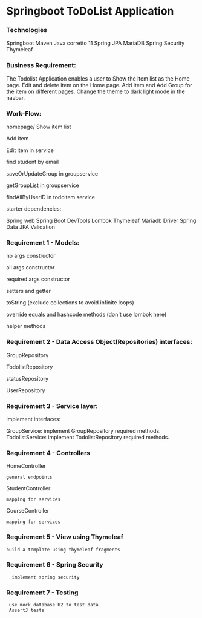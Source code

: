
# Springboot ToDoList Application

### Technologies

Springboot
Maven
Java corretto 11
Spring JPA
MariaDB
Spring Security
Thymeleaf

### Business Requirement:

The Todolist Application enables a user to Show the item list as the Home page. Edit and delete item
on the Home page. Add item and Add Group for the item on different pages. Change the theme to dark
light mode in the navbar.

### Work-Flow:

homepage/
Show item list

Add item

Edit item in service

find student by email

saveOrUpdateGroup in groupservice

getGroupList in groupservice

findAllByUserID in todoitem service

starter dependencies:

Spring web
Spring Boot DevTools
Lombok
Thymeleaf
Mariadb Driver
Spring Data JPA
Validation

### Requirement 1 - Models:

no args constructor

all args constructor

required args constructor

setters and getter

toString (exclude collections to avoid infinite loops)

override equals and hashcode methods (don't use lombok here)

helper methods

### Requirement 2 - Data Access Object(Repositories) interfaces:

GroupRepository

TodolistRepository

statusRepository

UserRepository


### Requirement 3 - Service layer:

implement interfaces:

GroupService: implement GroupRepository required methods.
TodolistService: implement TodolistRepository required methods.

### Requirement 4 - Controllers

HomeController

    general endpoints
StudentController

    mapping for services
CourseController

    mapping for services

### Requirement 5 - View using Thymeleaf

    build a template using thymeleaf fragments

### Requirement 6 - Spring Security

      implement spring security

### Requirement 7 - Testing

     use mock database H2 to test data
     AssertJ tests